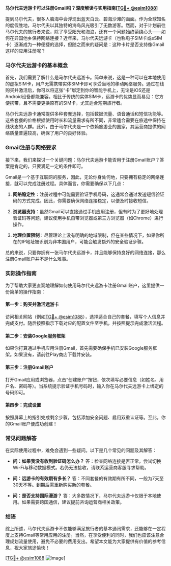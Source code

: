 **马尔代夫远游卡可以注册Gmail吗？深度解读与实用指南[[TG💪+ @esim1088](https://t.me/s/esim1088)]**

提到马尔代夫，很多人脑海中会浮现出蓝天白云、碧海沙滩的画面。作为全球知名的度假胜地，马尔代夫以其独特的海岛风光吸引了无数游客。然而，对于计划前往马尔代夫的旅行者来说，除了享受阳光和海浪，还有一个问题始终萦绕心头——如何在异国他乡保持网络连接？近年来，马尔代夫远游卡（也称电子SIM卡或eSIM卡）逐渐成为一种便捷的选择，但随之而来的疑问是：这种卡片是否支持像Gmail这样的应用注册呢？

### 马尔代夫远游卡的基本概念

首先，我们需要了解什么是马尔代夫远游卡。简单来说，这是一种可以在本地使用的虚拟SIM卡，用户无需携带实体SIM卡即可享受当地的移动网络服务。通过在线购买并激活后，你可以将这张“卡”绑定到你的智能手机上，无论是iOS还是Android设备都能兼容。相比于传统的实体SIM卡，远游卡的优势显而易见：它方便携带，且不需要更换原有的SIM卡，尤其适合短期旅行者。

马尔代夫远游卡通常提供多种套餐选择，包括数据流量、语音通话和短信功能等。这些套餐的价格根据使用时长和流量需求有所不同，非常适合需要在旅途中保持在线状态的人群。此外，由于马尔代夫是一个依赖旅游业的国家，其运营商提供的网络质量普遍较高，确保了用户的良好体验。

### Gmail注册与网络要求

接下来，我们来探讨一个关键问题：马尔代夫远游卡能否用于注册Gmail账户？答案是肯定的，只要满足一定的条件即可。

Gmail是一个基于互联网的服务，因此，无论你身处何地，只要拥有稳定的网络连接，就可以完成注册过程。具体而言，你需要确保以下几点：

1. **网络稳定性**：注册过程中可能需要验证手机号码，这通常会通过发送短信验证码的方式完成。因此，你需要确保网络连接稳定，以便及时接收短信。
   
2. **浏览器支持**：虽然Gmail可以直接通过手机应用注册，但有时为了更好地处理验证码等问题，建议使用手机自带浏览器或第三方浏览器（如Chrome）进行操作。
   
3. **地理位置限制**：尽管理论上没有明确的地域限制，但在某些情况下，如果你所在的IP地址被识别为非本国用户，可能会触发额外的安全验证步骤。

总的来说，只要你拥有一张马尔代夫远游卡，并且能够保持良好的网络连接，那么注册Gmail账户并不是什么难事。

### 实际操作指南

为了帮助大家更直观地理解如何使用马尔代夫远游卡注册Gmail账户，这里提供一份简单的操作指南：

#### 第一步：购买并激活远游卡
访问相关网站（例如[TG💪+ @esim1088](https://t.me/s/esim1088)），选择适合自己的套餐，填写个人信息并完成支付。随后按照指示下载对应的配置文件至手机，并按照提示完成激活流程。

#### 第二步：安装Google服务框架
如果你打算通过手机应用注册Gmail，首先需要确保手机已安装Google服务框架。如果没有，请前往Play商店下载并安装。

#### 第三步：注册Gmail账户
打开Gmail应用或浏览器，点击“创建账户”按钮，依次填写必要信息（如姓名、用户名、密码等）。当系统提示验证手机号码时，输入你在马尔代夫远游卡上绑定的号码即可。

#### 第四步：完成设置
按照屏幕上的指引完成剩余步骤，包括添加安全问题、启用双重认证等。至此，你的Gmail账户便成功创建！

### 常见问题解答

在实际使用过程中，难免会遇到一些疑问。以下是几个常见的问题及其解答：

- **问：如果我没有收到验证码怎么办？**
  答：检查网络连接是否正常，尝试切换Wi-Fi与移动数据模式。若仍无法接收，请联系运营商客服寻求帮助。

- **问：远游卡的有效期有多长？**
  答：不同套餐的有效期有所不同，一般为7天至30天不等。到期后需重新购买新的套餐。

- **问：是否支持国际漫游？**
  答：大多数情况下，马尔代夫远游卡仅限于本地使用。如果需要跨国通信，建议提前咨询运营商相关政策。

### 结语

综上所述，马尔代夫远游卡不仅能够满足旅行者的基本通讯需求，还能够在一定程度上支持Gmail等常用应用的注册。当然，在享受便利的同时，我们也应该注意合理规划流量使用，避免不必要的费用支出。希望本文能为大家提供有价值的参考信息，祝大家旅途愉快！

[[TG💪+ @esim1088](https://t.me/s/esim1088) ![Image](https://i.postimg.cc/4NQfJmqS/Snipaste-2025-05-13-00-14-12.png)]